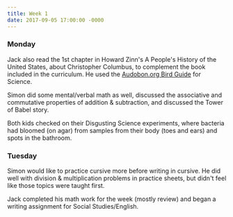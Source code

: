 ```yaml
---
title: Week 1
date: 2017-09-05 17:00:00 -0000
---
```

### Monday

Jack also read the 1st chapter in Howard Zinn's A People's History of the United States, about Christopher Columbus, to complement the book included in the curriculum. He used the [Audobon.org Bird Guide](http://www.audubon.org/bird-guide) for Science.

Simon did some mental/verbal math as well, discussed the associative and commutative properties of addition & subtraction, and discussed the Tower of Babel story.

Both kids checked on their Disgusting Science experiments, where bacteria had bloomed (on agar) from samples from their body (toes and ears) and spots in the bathroom.

### Tuesday

Simon would like to practice cursive more before writing in cursive. He did well with division & multiplication problems in practice sheets, but didn't feel like those topics were taught first.

Jack completed his math work for the week (mostly review) and began a writing assignment for Social Studies/English.